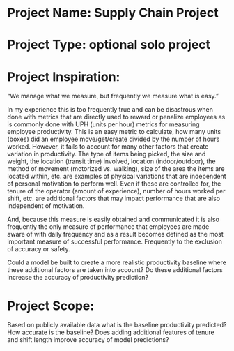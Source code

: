 # Project Name: Supply Chain Project
# Project Type: optional solo project

# Project Inspiration:
“We manage what we measure, but frequently we measure what is easy.”

In my experience this is too frequently true and can be disastrous when done with metrics that are directly used to reward or penalize employees as is commonly done with UPH (units per hour) metrics for measuring employee productivity. This is an easy metric to calculate, how many units (boxes) did an employee move/get/create divided by the number of hours worked. However, it fails to account for many other factors that create variation in productivity. The type of items being picked, the size and weight, the location (transit time) involved, location (indoor/outdoor), the method of movement (motorized vs. walking), size of the area the items are located within, etc. are examples of physical variations that are independent of personal motivation to perform well. Even if these are controlled for, the tenure of the operator (amount of experience), number of hours worked per shift, etc. are additional factors that may impact performance that are also independent of motivation.

And, because this measure is easily obtained and communicated it is also frequently the only measure of performance that employees are made aware of with daily frequency and as a result becomes defined as the most important measure of successful performance. Frequently to the exclusion of accuracy or safety.

Could a model be built to create a more realistic productivity baseline where these additional factors are taken into account? Do these additional factors increase the accuracy of productivity prediction?

# Project Scope:
Based on publicly available data what is the baseline productivity predicted?
How accurate is the baseline?
Does adding additional features of tenure and shift length improve accuracy of model predictions?
